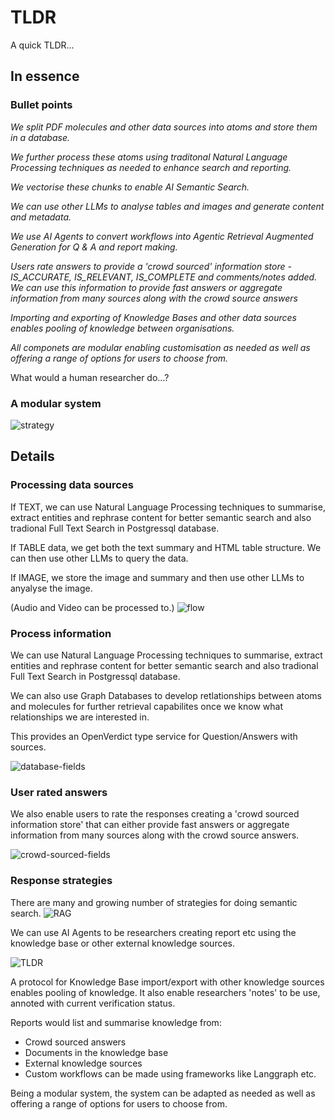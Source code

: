# TLDR

A quick TLDR...

## In essence

### Bullet points

*We split PDF molecules and other data sources into atoms and store them in a database.*

*We further process these atoms using traditonal Natural Language Processing techniques as needed to enhance search and reporting.*

*We vectorise these chunks to enable AI Semantic Search.*

*We can use other LLMs to analyse tables and images and generate content and metadata.*

*We use AI Agents to convert workflows into Agentic Retrieval Augmented Generation for Q & A and report making.*

*Users rate answers to provide a 'crowd sourced' information store - IS_ACCURATE, IS_RELEVANT, IS_COMPLETE and comments/notes added. We can use this information to provide fast answers or aggregate information from many sources along with the crowd source answers*

*Importing and exporting of Knowledge Bases and other data sources enables pooling of knowledge between organisations.*

*All componets are modular enabling customisation as needed as well as offering a range of options for users to choose from.*

What would a human researcher do...?


### A modular system

![strategy](./images/rag/flowchart.png)


## Details

### Processing data sources

If TEXT, we can use Natural Language Processing techniques to summarise, extract entities and rephrase content for better semantic search and also tradional Full Text Search in Postgressql database.

If TABLE data, we get both the text summary and HTML table structure. We can then use other LLMs to query the data.

If IMAGE, we store the image and summary and then use other LLMs to anyalyse the image.

(Audio and Video can be processed to.)
![flow](./images/agents/unstructured-processing.png)

### Process information

We can use Natural Language Processing techniques to summarise, extract entities and rephrase content for better semantic search and also tradional Full Text Search in Postgressql database.

We can also use Graph Databases to develop retlationships between atoms and molecules for further retrieval capabilites once we know what relationships we are interested in.

This provides an OpenVerdict type service for Question/Answers with sources.

![database-fields](./images/rag/database_fields.png)


### User rated answers
We also enable users to rate the responses creating a 'crowd sourced information store' that can either provide fast answers or aggregate information from many sources along with the crowd source answers.

![crowd-sourced-fields](./images/rag/crowd-sourced-answers.png)
### Response strategies

There are many and growing number of strategies for doing semantic search.
![RAG](./images/rag/current-rag-architecture.png)

We can use AI Agents to be researchers creating report etc using the knowledge base or other external knowledge sources.


![TLDR](./images/agents/langchain-academy-researcher-PLUS.png)

A protocol for Knowledge Base import/export with other knowledge sources enables pooling of knowledge. It also enable researchers 'notes' to be use, annoted with current verification status.

Reports would list and summarise knowledge from:

- Crowd sourced answers
- Documents in the knowledge base
- External knowledge sources
- Custom workflows can be made using frameworks like Langgraph etc.

Being a modular system, the system can be adapted as needed as well as offering a range of options for users to choose from.


<br>